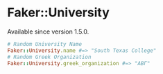 # Faker::University

Available since version 1.5.0.

```ruby
# Random University Name
Faker::University.name #=> "South Texas College"
# Random Greek Organization
Faker::University.greek_organization #=> "ABΓ"
```
